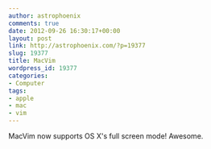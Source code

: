 ```yaml
---
author: astrophoenix
comments: true
date: 2012-09-26 16:30:17+00:00
layout: post
link: http://astrophoenix.com/?p=19377
slug: 19377
title: MacVim
wordpress_id: 19377
categories:
- Computer
tags:
- apple
- mac
- vim
---
```


MacVim now supports OS X's full screen mode! Awesome.
